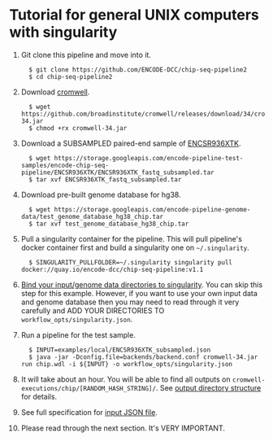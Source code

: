 Tutorial for general UNIX computers with singularity
====================================================

1. Git clone this pipeline and move into it.
    ```
      $ git clone https://github.com/ENCODE-DCC/chip-seq-pipeline2
      $ cd chip-seq-pipeline2
    ```

2. Download [cromwell](https://github.com/broadinstitute/cromwell).
    ```
      $ wget https://github.com/broadinstitute/cromwell/releases/download/34/cromwell-34.jar
      $ chmod +rx cromwell-34.jar
    ```

3. Download a SUBSAMPLED paired-end sample of [ENCSR936XTK](https://www.encodeproject.org/experiments/ENCSR936XTK/).
    ```
      $ wget https://storage.googleapis.com/encode-pipeline-test-samples/encode-chip-seq-pipeline/ENCSR936XTK/ENCSR936XTK_fastq_subsampled.tar
      $ tar xvf ENCSR936XTK_fastq_subsampled.tar
    ```

4. Download pre-built genome database for hg38.
    ```
      $ wget https://storage.googleapis.com/encode-pipeline-genome-data/test_genome_database_hg38_chip.tar
      $ tar xvf test_genome_database_hg38_chip.tar
    ```

5. Pull a singularity container for the pipeline. This will pull pipeline's docker container first and build a singularity one on `~/.singularity`.
    ```
      $ SINGULARITY_PULLFOLDER=~/.singularity singularity pull docker://quay.io/encode-dcc/chip-seq-pipeline:v1.1
    ```

6. [Bind your input/genome data directories to singularity](singularity.md). You can skip this step for this example. However, if you want to use your own input data and genome database then you may need to read through it very carefully and ADD YOUR DIRECTORIES TO `workflow_opts/singularity.json`.

7. Run a pipeline for the test sample.
    ```
      $ INPUT=examples/local/ENCSR936XTK_subsampled.json
      $ java -jar -Dconfig.file=backends/backend.conf cromwell-34.jar run chip.wdl -i ${INPUT} -o workflow_opts/singularity.json
    ```

8. It will take about an hour. You will be able to find all outputs on `cromwell-executions/chip/[RANDOM_HASH_STRING]/`. See [output directory structure](output.md) for details.

9. See full specification for [input JSON file](input.md).

10. Please read through the next section. It's VERY IMPORTANT.
